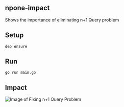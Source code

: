 npone-impact
---

Shows the importance of eliminating n+1 Query problem

## Setup

```
dep ensure
```

## Run

```
go run main.go
```


## Impact

![Image of Fixing n+1 Query Problem](https://user-images.githubusercontent.com/4745789/45548537-36b53e00-b842-11e8-8a4e-4a6285de1df9.png)
